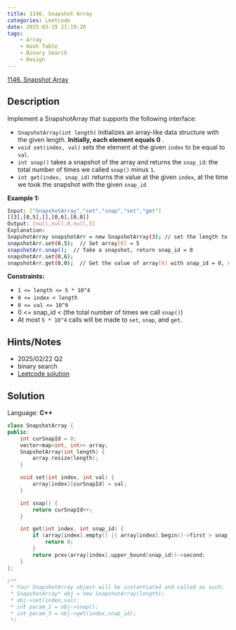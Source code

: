 ```yaml
---
title: 1146. Snapshot Array
categories: Leetcode
date: 2025-03-19 21:19:28
tags:
    - Array
    - Hash Table
    - Binary Search
    - Design
---
```


[1146. Snapshot Array](https://leetcode.com/problems/snapshot-array/description/?envType=company&envId=snapchat&favoriteSlug=snapchat-more-than-six-months)

## Description

Implement a SnapshotArray that supports the following interface:

- `SnapshotArray(int length)` initializes an array-like data structure with the given length. **Initially, each element equals 0** .
- `void set(index, val)` sets the element at the given `index` to be equal to `val`.
- `int snap()` takes a snapshot of the array and returns the `snap_id`: the total number of times we called `snap()` minus `1`.
- `int get(index, snap_id)` returns the value at the given `index`, at the time we took the snapshot with the given `snap_id`

**Example 1:**

```bash
Input: ["SnapshotArray","set","snap","set","get"]
[[3],[0,5],[],[0,6],[0,0]]
Output: [null,null,0,null,5]
Explanation:
SnapshotArray snapshotArr = new SnapshotArray(3); // set the length to be 3
snapshotArr.set(0,5);  // Set array[0] = 5
snapshotArr.snap();  // Take a snapshot, return snap_id = 0
snapshotArr.set(0,6);
snapshotArr.get(0,0);  // Get the value of array[0] with snap_id = 0, return 5
```

**Constraints:**

- `1 <= length <= 5 * 10^4`
- `0 <= index < length`
- `0 <= val <= 10^9`
- 0 <= snap_id < (the total number of times we call `snap()`)
- At most `5 * 10^4` calls will be made to `set`, `snap`, and `get`.

## Hints/Notes

- 2025/02/22 Q2
- binary search
- [Leetcode solution](https://leetcode.com/problems/snapshot-array/editorial/?envType=company&envId=snapchat&favoriteSlug=snapchat-more-than-six-months)

## Solution

Language: **C++**

```C++
class SnapshotArray {
public:
    int curSnapId = 0;
    vector<map<int, int>> array;
    SnapshotArray(int length) {
        array.resize(length);
    }

    void set(int index, int val) {
        array[index][curSnapId] = val;
    }

    int snap() {
        return curSnapId++;
    }

    int get(int index, int snap_id) {
        if (array[index].empty() || array[index].begin()->first > snap_id) {
            return 0;
        }
        return prev(array[index].upper_bound(snap_id))->second;
    }
};

/**
 * Your SnapshotArray object will be instantiated and called as such:
 * SnapshotArray* obj = new SnapshotArray(length);
 * obj->set(index,val);
 * int param_2 = obj->snap();
 * int param_3 = obj->get(index,snap_id);
 */
```
